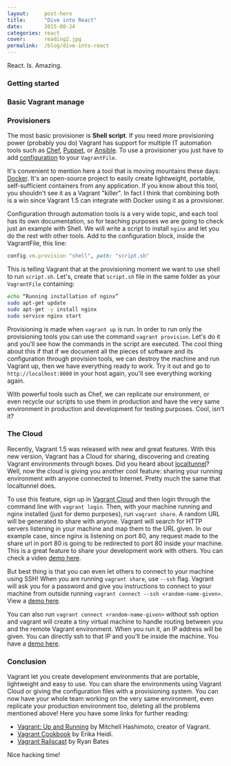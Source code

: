 ```yaml
---
layout:     post-hero
title:      "Dive into React"
date:       2015-08-24
categories: react
cover:      reading2.jpg
permalink:  /blog/dive-into-react
---
```

React. Is. Amazing.




### Getting started



### Basic Vagrant manage


### Provisioners

The most basic provisioner is **Shell script**. If you need more provisioning power (probably you do) Vagrant has support for multiple IT automation tools such as [Chef](http://www.getchef.com/chef/), [Puppet](http://puppetlabs.com/), or [Ansible](http://www.ansible.com/home). To use a provisioner you just have to add [configuration](http://docs.vagrantup.com/v2/provisioning/index.html) to your `VagrantFile`.

It's convenient to mention here a tool that is moving mountains these days: [Docker](http://www.docker.io). It's an open-source project to easily create lightweight, portable, self-sufficient containers from any application. If you know about this tool, you shouldn't see it as a Vagrant "killer". In fact I think that combining both is a win since Vagrant 1.5 can integrate with Docker using it as a provisioner.  

Configuration through automation tools is a very wide topic, and each tool has its own documentation, so for teaching purposes we are going to check just an example with Shell. We will write a script to install `nginx` and let you do the rest with other tools. Add to the configuration block, inside the VagrantFile, this line:

```ruby
config.vm.provision "shell", path: "script.sh"
```

This is telling Vagrant that at the provisioning moment we want to use shell  to run `script.sh`. Let's, create that `script.sh` file in the same folder as your `VagrantFile` containing:

```bash
echo “Running installation of nginx”
sudo apt-get update
sudo apt-get -y install nginx
sudo service nginx start
```

Provisioning is made when `vagrant up` is run. In order to run only the provisioning tools you can use the command `vagrant provision`. Let's do it and you’ll see how the commands in the script are executed. The cool thing about this if that if we document all the pieces of software and its configuration through provision tools, we can destroy the machine and run Vagrant up, then we have everything ready to work. Try it out and go to `http://localhost:8080` in your host again, you'll see everything working again.

With powerful tools such as Chef, we can replicate our environment, or even recycle our scripts to use them in production and have the very same environment in production and development for testing purposes. Cool, isn't it?

### The Cloud

Recently, Vagrant 1.5 was released with new and great features. With this new version, Vagrant has a Cloud for sharing, discovering and creating Vagrant environments through boxes. Did you heard about [localtunnel](http://localtunnel.me/)? Well, now the cloud is giving you another cool feature: sharing your running environment with anyone connected to Internet. Pretty much the same that localtunnel does.

To use this feature, sign up in [Vagrant Cloud](https://vagrantcloud.com/) and then login through the command line with `vagrant login`. Then, with your machine running and nginx installed (just for demo purposes), run `vagrant share`. A random URL will be generated to share with anyone. Vagrant will search for HTTP servers listening in your machine and map them to the URL given. In our example case, since nginx is listening on port 80, any request made to the share url in port 80 is going to be redirected to port 80 inside your machine. This is a great feature to share your development work with others. You can check a video [demo here](http://vimeo.com/87525972).

But best thing is that you can even let others to connect to your machine using SSH! When you are running `vagrant share`, use `--ssh` flag. Vagrant will ask you for a password and give you instructions to connect to your machine from outside running `vagrant connect --ssh <random-name-given>`. View a [demo here](http://vimeo.com/87525810).

You can also run `vagrant connect <random-name-given>` without ssh option and vagrant will create a tiny virtual machine to handle routing between you and the remote Vagrant environment. When you run it, an IP address will be given. You can directly ssh to that IP and you'll be inside the machine. You have a [demo here](http://vimeo.com/87590529).

### Conclusion

Vagrant let you create development environments that are portable, lightweight and easy to use. You can share the environments using Vagrant Cloud or giving the configuration files with a provisioning system. You can now have your whole team working on the very same environment, even replicate your production environment too, deleting all the problems mentioned above! Here you have some links for further reading:

- [Vagrant: Up and Running](http://shop.oreilly.com/product/0636920026358.do) by Mitchell Hashimoto, creator of Vagrant.
- [Vagrant Cookbook](https://leanpub.com/vagrantcookbook) by Erika Heidi.
- [Vagrant Railscast](http://railscasts.com/episodes/292-virtual-machines-with-vagrant?view=asciicast) by Ryan Bates

Nice hacking time!
